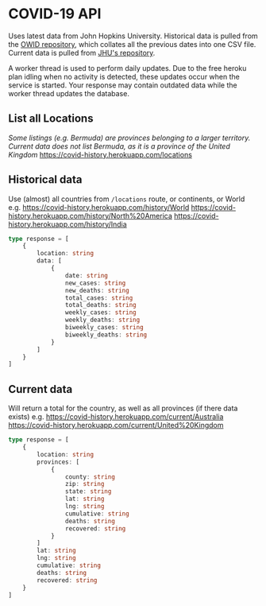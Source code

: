 # COVID-19 API

Uses latest data from John Hopkins University. Historical data is pulled from the [OWID repository](https://github.com/owid/covid-19-data/blob/master/public/data/jhu/full_data.csv), which collates all the previous dates into one CSV file. Current data is pulled from [JHU's repository](https://github.com/CSSEGISandData/COVID-19/tree/master/csse_covid_19_data/csse_covid_19_daily_reports).

A worker thread is used to perform daily updates. Due to the free heroku plan idling when no activity is detected, these updates occur when the service is started. Your response may contain outdated data while the worker thread updates the database.

## List all Locations

_Some listings (e.g. Bermuda) are provinces belonging to a larger territory. Current data does not list Bermuda, as it is a province of the United Kingdom_
https://covid-history.herokuapp.com/locations

## Historical data

Use (almost) all countries from `/locations` route, or continents, or World
e.g.
https://covid-history.herokuapp.com/history/World
https://covid-history.herokuapp.com/history/North%20America
https://covid-history.herokuapp.com/history/India

```ts
type response = [
	{
		location: string
		data: [
			{
				date: string
				new_cases: string
				new_deaths: string
				total_cases: string
				total_deaths: string
				weekly_cases: string
				weekly_deaths: string
				biweekly_cases: string
				biweekly_deaths: string
			}
		]
	}
]
```

## Current data

Will return a total for the country, as well as all provinces (if there data exists)
e.g.
https://covid-history.herokuapp.com/current/Australia
https://covid-history.herokuapp.com/current/United%20Kingdom

```ts
type response = [
	{
		location: string
		provinces: [
			{
				county: string
				zip: string
				state: string
				lat: string
				lng: string
				cumulative: string
				deaths: string
				recovered: string
			}
		]
		lat: string
		lng: string
		cumulative: string
		deaths: string
		recovered: string
	}
]
```
